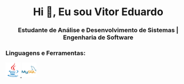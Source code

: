 <h1 align="center">Hi 👋, Eu sou Vitor Eduardo</h1>
<h3 align="center">Estudante de Análise e Desenvolvimento de Sistemas | Engenharia de Software</h3>

<h3 align="left">Linguagens e Ferramentas:</h3>
<a href="https://www.java.com" target="_blank"> <img src="https://raw.githubusercontent.com/devicons/devicon/master/icons/java/java-original.svg" alt="java" width="40" height="40"/> </a> <a href="https://www.mysql.com/" target="_blank"> <img src="https://raw.githubusercontent.com/devicons/devicon/master/icons/mysql/mysql-original-wordmark.svg" alt="mysql" width="40" height="40"/> </a>
